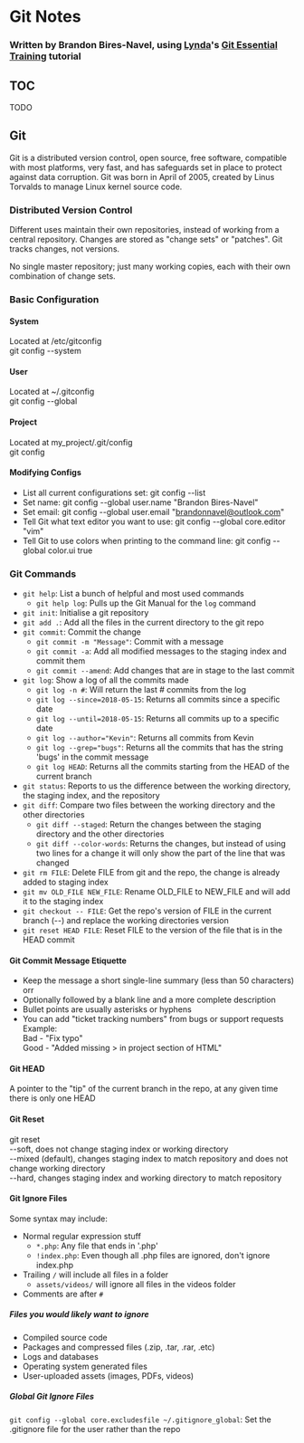 # Git Notes
### Written by Brandon Bires-Navel, using [Lynda](http://www.lynda.com)'s [Git Essential Training](https://www.lynda.com/Git-tutorials/Git-Essential-Training/100222-2.html?srchtrk=index:1%0Alinktypeid:2%0Aq:GIT%0Apage:1%0As:relevance%0Asa:true%0Aproducttypeid:2) tutorial

## TOC
TODO  
  
## Git
Git is a distributed version control, open source, free software, compatible with most platforms, very fast, and has safeguards set in place to protect against data corruption. Git was born in April of 2005, created by Linus Torvalds to manage Linux kernel source code.  
  
### Distributed Version Control
Different uses maintain their own repositories, instead of working from a central repository. Changes are stored as "change sets" or "patches". Git tracks changes, not versions.  
  
No single master repository; just many working copies, each with their own combination of change sets.  
  
### Basic Configuration

#### System
Located at /etc/gitconfig  
git config --system  

#### User
Located at ~/.gitconfig  
git config --global  

#### Project
Located at my_project/.git/config  
git config  

#### Modifying Configs
* List all current configurations set: git config --list
* Set name: git config --global user.name "Brandon Bires-Navel"
* Set email: git config --global user.email "brandonnavel@outlook.com"
* Tell Git what text editor you want to use: git config --global core.editor "vim"
* Tell Git to use colors when printing to the command line: git config --global color.ui true

### Git Commands

* `git help`: List a bunch of helpful and most used commands
    * `git help log`: Pulls up the Git Manual for the `log` command
* `git init`: Initialise a git repository
* `git add .`: Add all the files in the current directory to the git repo
* `git commit`: Commit the change
    * `git commit -m "Message"`: Commit with a message
    * `git commit -a`: Add all modified messages to the staging index and commit them
    * `git commit --amend`: Add changes that are in stage to the last commit
* `git log`: Show a log of all the commits made
    * `git log -n #`: Will return the last # commits from the log
    * `git log --since=2018-05-15`: Returns all commits since a specific date
    * `git log --until=2018-05-15`: Returns all commits up to a specific date
    * `git log --author="Kevin"`: Returns all commits from Kevin
    * `git log --grep="bugs"`: Returns all the commits that has the string 'bugs' in the commit message
    * `git log HEAD`: Returns all the commits starting from the HEAD of the current branch
* `git status`: Reports to us the difference between the working directory, the staging index, and the repository
* `git diff`: Compare two files between the working directory and the other directories
    * `git diff --staged`: Return the changes between the staging directory and the other directories
    * `git diff --color-words`: Returns the changes, but instead of using two lines for a change it will only show the part of the line that was changed
* `git rm FILE`: Delete FILE from git and the repo, the change is already added to staging index
* `git mv OLD_FILE NEW_FILE`: Rename OLD_FILE to NEW_FILE and will add it to the staging index  
* `git checkout -- FILE`: Get the repo's version of FILE in the current branch (--) and replace the working directories version
* `git reset HEAD FILE`: Reset FILE to the version of the file that is in the HEAD commit


#### Git Commit Message Etiquette
* Keep the message a short single-line summary (less than 50 characters) orr
* Optionally followed by a blank line and a more complete description
* Bullet points are usually asterisks or hyphens
* You can add "ticket tracking numbers" from bugs or support requests
Example:  
Bad - "Fix typo"  
Good - "Added missing > in project section of HTML"

#### Git HEAD
A pointer to the "tip" of the current branch in the repo, at any given time there is only one HEAD  
  
#### Git Reset
git reset  
    --soft, does not change staging index or working directory  
    --mixed (default), changes staging index to match repository and does not change working directory  
    --hard, changes staging index and working directory to match repository  

#### Git Ignore Files
Some syntax may include:
* Normal regular expression stuff
    * `*.php`: Any file that ends in '.php'
    * `!index.php`: Even though all .php files are ignored, don't ignore index.php
* Trailing `/` will include all files in a folder
    * `assets/videos/` will ignore all files in the videos folder
* Comments are after `#`

##### Files you would likely want to ignore
* Compiled source code
* Packages and compressed files (.zip, .tar, .rar, .etc)
* Logs and databases
* Operating system generated files
* User-uploaded assets (images, PDFs, videos)

##### Global Git Ignore Files
`git config --global core.excludesfile ~/.gitignore_global`: Set the .gitignore file for the user rather than the repo  



















